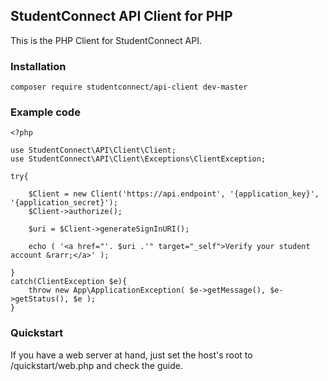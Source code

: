 ## StudentConnect API Client for PHP

This is the PHP Client for StudentConnect API. 
 
### Installation 

    composer require studentconnect/api-client dev-master

### Example code

    <?php 
    
    use StudentConnect\API\Client\Client;
    use StudentConnect\API\Client\Exceptions\ClientException;
    
    try{
   
        $Client = new Client('https://api.endpoint', '{application_key}', '{application_secret}');
        $Client->authorize();
        
        $uri = $Client->generateSignInURI();
        
        echo ( '<a href="'. $uri .'" target="_self">Verify your student account &rarr;</a>' );
   
    }
    catch(ClientException $e){
        throw new App\ApplicationException( $e->getMessage(), $e->getStatus(), $e );
    }
   
    
        
 
### Quickstart

If you have a web server at hand, just set the host's root to /quickstart/web.php and check the guide.   